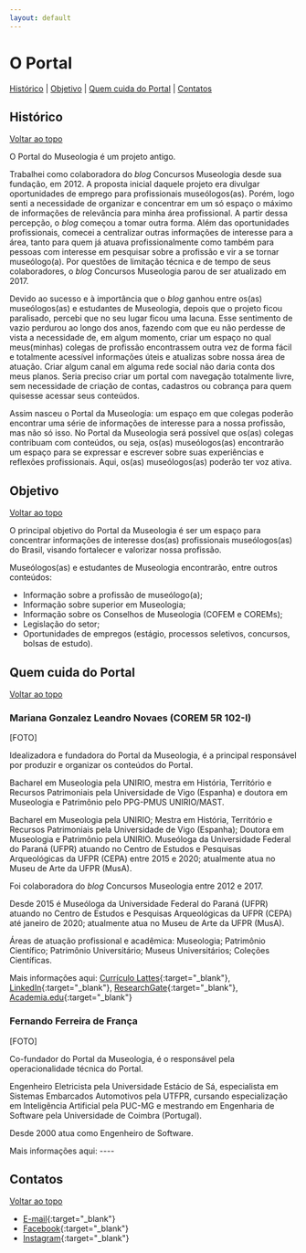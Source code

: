 ```yaml
---
layout: default
---
```


# O Portal

[Histórico](#histórico) | [Objetivo](#objetivo) | [Quem cuida do Portal](#quem-cuida-do-portal) | [Contatos](#contatos)

## Histórico
[Voltar ao topo](#o-portal)

O Portal do Museologia é um projeto antigo.

Trabalhei como colaboradora do _blog_ Concursos Museologia desde sua fundação, em 2012. A proposta inicial daquele projeto era divulgar oportunidades de emprego para profissionais museólogos(as). Porém, logo senti a necessidade de organizar e concentrar em um só espaço o máximo de informações de relevância para minha área profissional. A partir dessa percepção, o _blog_ começou a tomar outra forma. Além das oportunidades profissionais, comecei a centralizar outras informações de interesse para a área, tanto para quem já atuava profissionalmente como também para pessoas com interesse em pesquisar sobre a profissão e vir a se tornar museólogo(a). Por questões de limitação técnica e de tempo de seus colaboradores, o _blog_ Concursos Museologia parou de ser atualizado em 2017.

Devido ao sucesso e à importância que o _blog_ ganhou entre os(as) museólogos(as) e estudantes de Museologia, depois que o projeto ficou paralisado, percebi que no seu lugar ficou uma lacuna. Esse sentimento de vazio perdurou ao longo dos anos, fazendo com que eu não perdesse de vista a necessidade de, em algum momento, criar um espaço no qual meus(minhas) colegas de profissão encontrassem outra vez de forma fácil e totalmente acessível informações úteis e atualizas sobre nossa área de atuação. Criar algum canal em alguma rede social não daria conta dos meus planos. Seria preciso criar um portal com navegação totalmente livre, sem necessidade de criação de contas, cadastros ou cobrança para quem quisesse acessar seus conteúdos.

Assim nasceu o Portal da Museologia: um espaço em que colegas poderão encontrar uma série de informações de interesse para a nossa profissão, mas não só isso. No Portal da Museologia será possível que os(as) colegas contribuam com conteúdos, ou seja, os(as) museólogos(as) encontrarão um espaço para se expressar e escrever sobre suas experiências e reflexões profissionais. Aqui, os(as) museólogos(as) poderão ter voz ativa.

## Objetivo
[Voltar ao topo](#o-portal)

O principal objetivo do Portal da Museologia é ser um espaço para concentrar informações de interesse dos(as) profissionais museólogos(as) do Brasil, visando fortalecer e valorizar nossa profissão.

Museólogos(as) e estudantes de Museologia encontrarão, entre outros conteúdos:
- Informação sobre a profissão de museólogo(a);
- Informação sobre superior em Museologia;
- Informação sobre os Conselhos de Museologia (COFEM e COREMs);
- Legislação do setor;
- Oportunidades de empregos (estágio, processos seletivos, concursos, bolsas de estudo).

## Quem cuida do Portal
[Voltar ao topo](#o-portal)

### Mariana Gonzalez Leandro Novaes (COREM 5R 102-I)
[FOTO]

Idealizadora e fundadora do Portal da Museologia, é a principal responsável por produzir e organizar os conteúdos do Portal.

Bacharel em Museologia pela UNIRIO, mestra em História, Território e Recursos Patrimoniais pela Universidade de Vigo (Espanha) e doutora em Museologia e Patrimônio pelo PPG-PMUS UNIRIO/MAST.

Bacharel em Museologia pela UNIRIO; Mestra em História, Território e Recursos Patrimoniais pela Universidade de Vigo (Espanha); Doutora em Museologia e Patrimônio pela UNIRIO. Museóloga da Universidade Federal do Paraná (UFPR) atuando no Centro de Estudos e Pesquisas Arqueológicas da UFPR (CEPA) entre 2015 e 2020; atualmente atua no Museu de Arte da UFPR (MusA). 

Foi colaboradora do _blog_ Concursos Museologia entre 2012 e 2017.

Desde 2015 é Museóloga da Universidade Federal do Paraná (UFPR) atuando no Centro de Estudos e Pesquisas Arqueológicas da UFPR (CEPA) até janeiro de 2020; atualmente atua no Museu de Arte da UFPR (MusA).

Áreas de atuação profissional e acadêmica: Museologia; Patrimônio Científico; Patrimônio Universitário; Museus Universitários; Coleções Científicas.

Mais informações aqui: [Currículo Lattes](http://lattes.cnpq.br/5109594944416089){:target="_blank"}, [LinkedIn](https://www.linkedin.com/in/mariana-novaes-157920180/){:target="_blank"}, [ResearchGate](https://www.researchgate.net/profile/Mariana_Novaes){:target="_blank"}, [Academia.edu](https://ufpr.academia.edu/MarianaNovaes){:target="_blank"}


### Fernando Ferreira de França
[FOTO]

Co-fundador do Portal da Museologia, é o responsável pela operacionalidade técnica do Portal.

Engenheiro Eletricista pela Universidade Estácio de Sá, especialista em Sistemas Embarcados Automotivos pela UTFPR, cursando especialização em Inteligência Artificial pela PUC-MG e mestrando em Engenharia de Software pela Universidade de Coimbra (Portugal). 

Desde 2000 atua como Engenheiro de Software.

Mais informações aqui: ----

## Contatos
[Voltar ao topo](#o-portal)

- [E-mail](mailto:portal@museologia.mus.br){:target="_blank"}
- [Facebook](https://www.facebook.com/PortaldaMuseologia/){:target="_blank"}
- [Instagram](https://www.instagram.com/portaldamuseologia/){:target="_blank"}
